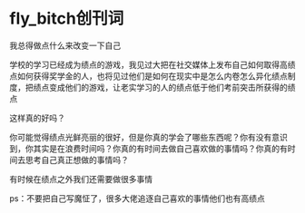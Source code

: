 # fly_bitch创刊词

我总得做点什么来改变一下自己

学校的学习已经成为绩点的游戏，我见过大把在社交媒体上发布自己如何取得高绩点如何获得奖学金的人，也将见过他们是如何在现实中是怎么内卷怎么异化绩点制度，把绩点变成他们的游戏，让老实学习的人的绩点低于他们考前突击所获得的绩点

这样真的好吗？

你可能觉得绩点光鲜亮丽的很好，但是你真的学会了哪些东西呢？你有没有意识到，你其实是在浪费时间吗？你真的有时间去做自己喜欢做的事情吗？你真的有时间去思考自己真正想做的事情吗？

有时候在绩点之外我们还需要做很多事情

ps：不要把自己写魔怔了，很多大佬追逐自己喜欢的事情他们也有高绩点
